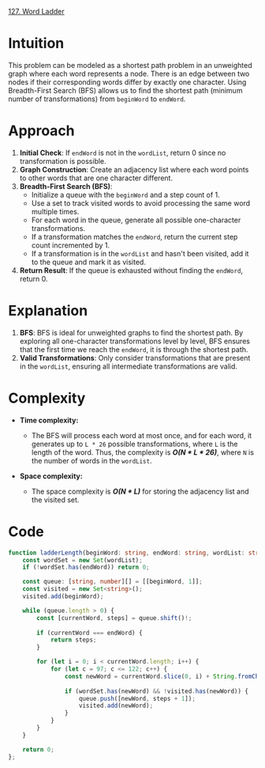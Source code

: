 [127. Word Ladder](https://leetcode.com/problems/word-ladder/)

# Intuition
This problem can be modeled as a shortest path problem in an unweighted graph where each word represents a node. There is an edge between two nodes if their corresponding words differ by exactly one character. Using Breadth-First Search (BFS) allows us to find the shortest path (minimum number of transformations) from `beginWord` to `endWord`.

# Approach
1. **Initial Check**: If `endWord` is not in the `wordList`, return 0 since no transformation is possible.
2. **Graph Construction**: Create an adjacency list where each word points to other words that are one character different.
3. **Breadth-First Search (BFS)**:
   - Initialize a queue with the `beginWord` and a step count of 1.
   - Use a set to track visited words to avoid processing the same word multiple times.
   - For each word in the queue, generate all possible one-character transformations.
   - If a transformation matches the `endWord`, return the current step count incremented by 1.
   - If a transformation is in the `wordList` and hasn't been visited, add it to the queue and mark it as visited.
4. **Return Result**: If the queue is exhausted without finding the `endWord`, return 0.

# Explanation
1. **BFS**: BFS is ideal for unweighted graphs to find the shortest path. By exploring all one-character transformations level by level, BFS ensures that the first time we reach the `endWord`, it is through the shortest path.
2. **Valid Transformations**: Only consider transformations that are present in the `wordList`, ensuring all intermediate transformations are valid.

# Complexity
- **Time complexity:**
  - The BFS will process each word at most once, and for each word, it generates up to `L * 26` possible transformations, where `L` is the length of the word. Thus, the complexity is ***O(N * L * 26)***, where `N` is the number of words in the `wordList`.

- **Space complexity:**
  - The space complexity is ***O(N * L)*** for storing the adjacency list and the visited set.

# Code
```TypeScript
function ladderLength(beginWord: string, endWord: string, wordList: string[]): number {
    const wordSet = new Set(wordList);
    if (!wordSet.has(endWord)) return 0;

    const queue: [string, number][] = [[beginWord, 1]];
    const visited = new Set<string>();
    visited.add(beginWord);

    while (queue.length > 0) {
        const [currentWord, steps] = queue.shift()!;
        
        if (currentWord === endWord) {
            return steps;
        }

        for (let i = 0; i < currentWord.length; i++) {
            for (let c = 97; c <= 122; c++) {
                const newWord = currentWord.slice(0, i) + String.fromCharCode(c) + currentWord.slice(i + 1);
                
                if (wordSet.has(newWord) && !visited.has(newWord)) {
                    queue.push([newWord, steps + 1]);
                    visited.add(newWord);
                }
            }
        }
    }

    return 0;
};

```